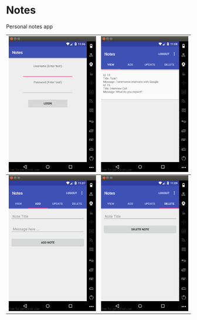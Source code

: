 # Notes
Personal notes app

| ![](/img/1.png) | ![](/img/2.png) | 
|-----------------------------|-----------------------------|
| ![](/img/3.png) | ![](/img/4.png) |
